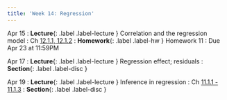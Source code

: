```yaml
---
title: 'Week 14: Regression'
---
```


Apr 15
: **Lecture**{: .label .label-lecture } Correlation and the regression model
    : Ch [12.1.1, 12.1.2](http://stat88.org/textbook/content/Chapter_12/01_The_Simple_Linear_Regression_Model.html)
: **Homework**{: .label .label-hw } Homework 11
    : Due Apr 23 at 11:59PM

Apr 17
: **Lecture**{: .label .label-lecture } Regression effect; residuals
: **Section**{: .label .label-disc }

Apr 19
: **Lecture**{: .label .label-lecture } Inference in regression
    : Ch [11.1.1 - 11.1.3](http://stat88.org/textbook/content/Chapter_12/02_The_Distribution_of_the_Estimated_Slope.html)
: **Section**{: .label .label-disc }

